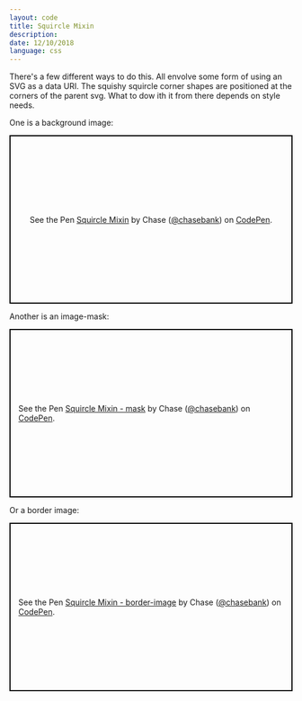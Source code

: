 ```yaml
---
layout: code
title: Squircle Mixin
description: 
date: 12/10/2018
language: css
---
```


There's a few different ways to do this. All envolve some form of using an SVG as a data URI. The squishy squircle corner shapes are positioned at the corners of the parent svg. What to dow ith it from there depends on style needs.

One is a background image:

<p class="codepen" data-height="300" data-theme-id="21051" data-default-tab="css,result" data-user="chasebank" data-slug-hash="MLQbyW" data-editable="true" style="height: 300px; box-sizing: border-box; display: flex; align-items: center; justify-content: center; border: 2px solid black; margin: 1em 0; padding: 1em;" data-pen-title="Squircle Mixin">
  <span>See the Pen <a href="https://codepen.io/chasebank/pen/MLQbyW/">
  Squircle Mixin</a> by Chase (<a href="https://codepen.io/chasebank">@chasebank</a>)
  on <a href="https://codepen.io">CodePen</a>.</span>
</p>

Another is an image-mask:

<p class="codepen" data-height="300" data-theme-id="21051" data-default-tab="css,result" data-user="chasebank" data-slug-hash="XOZNBp" data-editable="true" style="height: 300px; box-sizing: border-box; display: flex; align-items: center; justify-content: center; border: 2px solid black; margin: 1em 0; padding: 1em;" data-pen-title="Squircle Mixin - mask">
  <span>See the Pen <a href="https://codepen.io/chasebank/pen/XOZNBp/">
  Squircle Mixin - mask</a> by Chase (<a href="https://codepen.io/chasebank">@chasebank</a>)
  on <a href="https://codepen.io">CodePen</a>.</span>
</p>

Or a border image: 

<p class="codepen" data-height="300" data-theme-id="21051" data-default-tab="css,result" data-user="chasebank" data-slug-hash="35c0e815437280e526c0a539f942333c" data-editable="true" style="height: 300px; box-sizing: border-box; display: flex; align-items: center; justify-content: center; border: 2px solid black; margin: 1em 0; padding: 1em;" data-pen-title="Squircle Mixin - border-image">
  <span>See the Pen <a href="https://codepen.io/chasebank/pen/35c0e815437280e526c0a539f942333c/">
  Squircle Mixin - border-image</a> by Chase (<a href="https://codepen.io/chasebank">@chasebank</a>)
  on <a href="https://codepen.io">CodePen</a>.</span>
</p>
